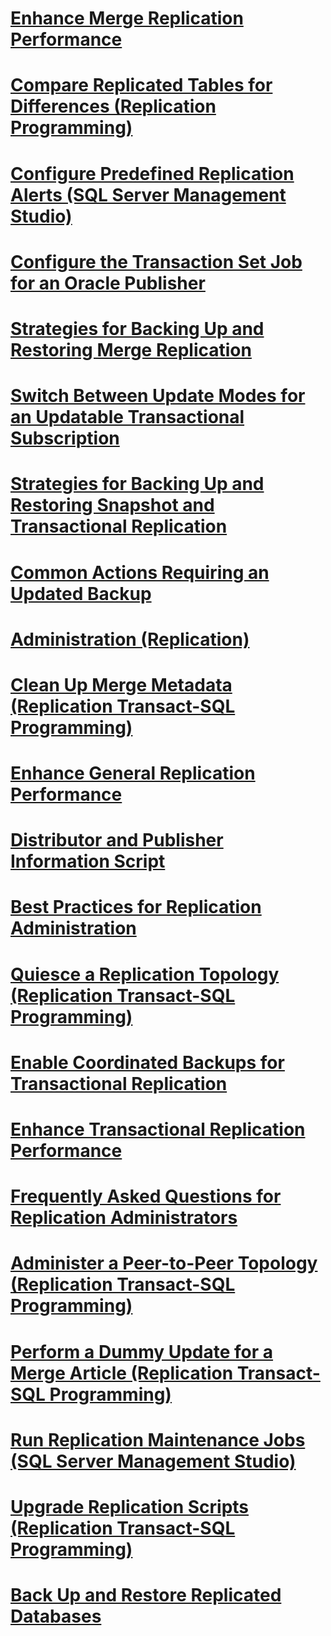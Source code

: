 # [Enhance Merge Replication Performance](enhance-merge-replication-performance.md)
# [Compare Replicated Tables for Differences (Replication Programming)](compare-replicated-tables-for-differences-replication-programming.md)
# [Configure Predefined Replication Alerts (SQL Server Management Studio)](configure-predefined-replication-alerts-sql-server-management-studio.md)
# [Configure the Transaction Set Job for an Oracle Publisher](configure-the-transaction-set-job-for-an-oracle-publisher.md)
# [Strategies for Backing Up and Restoring Merge Replication](strategies-for-backing-up-and-restoring-merge-replication.md)
# [Switch Between Update Modes for an Updatable Transactional Subscription](switch-between-update-modes-for-an-updatable-transactional-subscription.md)
# [Strategies for Backing Up and Restoring Snapshot and Transactional Replication](strategies-for-backing-up-and-restoring-snapshot-and-transactional-replication.md)
# [Common Actions Requiring an Updated Backup](common-actions-requiring-an-updated-backup.md)
# [Administration (Replication)](administration-replication.md)
# [Clean Up Merge Metadata (Replication Transact-SQL Programming)](clean-up-merge-metadata-replication-transact-sql-programming.md)
# [Enhance General Replication Performance](enhance-general-replication-performance.md)
# [Distributor and Publisher Information Script](distributor-and-publisher-information-script.md)
# [Best Practices for Replication Administration](best-practices-for-replication-administration.md)
# [Quiesce a Replication Topology (Replication Transact-SQL Programming)](quiesce-a-replication-topology-replication-transact-sql-programming.md)
# [Enable Coordinated Backups for Transactional Replication](enable-coordinated-backups-for-transactional-replication.md)
# [Enhance Transactional Replication Performance](enhance-transactional-replication-performance.md)
# [Frequently Asked Questions for Replication Administrators](frequently-asked-questions-for-replication-administrators.md)
# [Administer a Peer-to-Peer Topology (Replication Transact-SQL Programming)](administer-a-peer-to-peer-topology-replication-transact-sql-programming.md)
# [Perform a Dummy Update for a Merge Article (Replication Transact-SQL Programming)](perform-a-dummy-update-for-a-merge-article-replication-transact-sql-programming.md)
# [Run Replication Maintenance Jobs (SQL Server Management Studio)](run-replication-maintenance-jobs-sql-server-management-studio.md)
# [Upgrade Replication Scripts (Replication Transact-SQL Programming)](upgrade-replication-scripts-replication-transact-sql-programming.md)
# [Back Up and Restore Replicated Databases](back-up-and-restore-replicated-databases.md)
